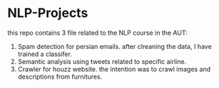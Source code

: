 # NLP-Projects
this repo contains 3 file related to the NLP course in the AUT:
1. Spam detection for persian emails.
  after clreaning the data, I have trained a classifer.
3. Semantic analysis using tweets related to specific airline.
4. Crawler for houzz website.
  the intention was to crawl images and descriptions from furnitures.
